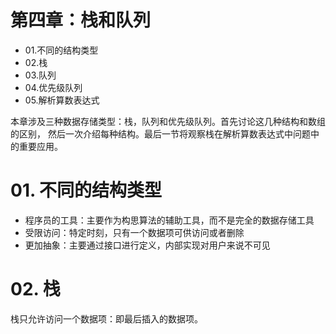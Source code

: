 # 第四章：栈和队列
* 01.不同的结构类型
* 02.栈
* 03.队列
* 04.优先级队列
* 05.解析算数表达式

本章涉及三种数据存储类型：栈，队列和优先级队列。首先讨论这几种结构和数组的区别，
然后一次介绍每种结构。最后一节将观察栈在解析算数表达式中问题中的重要应用。

# 01. 不同的结构类型
* 程序员的工具：主要作为构思算法的辅助工具，而不是完全的数据存储工具
* 受限访问：特定时刻，只有一个数据项可供访问或者删除
* 更加抽象：主要通过接口进行定义，内部实现对用户来说不可见


# 02. 栈
栈只允许访问一个数据项：即最后插入的数据项。




